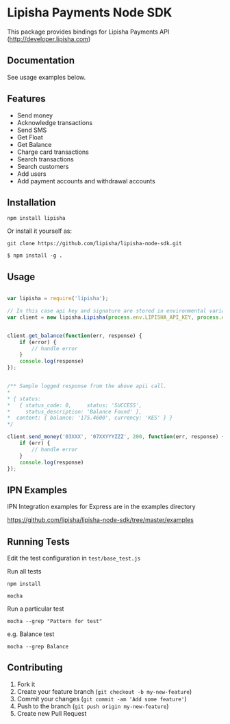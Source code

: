 # Lipisha Payments Node SDK

This package provides bindings for Lipisha Payments API (http://developer.lipisha.com)

## Documentation

See usage examples below.

## Features

- Send money
- Acknowledge transactions
- Send SMS
- Get Float
- Get Balance
- Charge card transactions
- Search transactions
- Search customers
- Add users
- Add payment accounts and withdrawal accounts

## Installation

    npm install lipisha

Or install it yourself as:

    git clone https://github.com/lipisha/lipisha-node-sdk.git

    $ npm install -g .

## Usage

```js

var lipisha = require('lipisha');

// In this case api key and signature are stored in environmental variables
var client = new lipisha.Lipisha(process.env.LIPISHA_API_KEY, process.env.LIPISHA_API_SIGNATURE, 'live')


client.get_balance(function(err, response) {
    if (error) {
        // handle error
    }
    console.log(response) 
});


/** Sample logged response from the above apii call.
*
* { status: 
*   { status_code: 0,     status: 'SUCCESS',
*     status_description: 'Balance Found' },
*  content: { balance: '175.4600', currency: 'KES' } }
*/

client.send_money('03XXX', '07XXYYYZZZ', 200, function(err, response) { 
    if (err) {
        // handle error
    }
    console.log(response)
});

```

## IPN Examples

IPN Integration examples for Express are in the examples directory

https://github.com/lipisha/lipisha-node-sdk/tree/master/examples

## Running Tests

Edit the test configuration in `test/base_test.js`

Run all tests

```shell
npm install

mocha

```

Run a particular test

```shell
mocha --grep "Pattern for test"
```

e.g. Balance test

```shell
mocha --grep Balance
```


## Contributing

1. Fork it
2. Create your feature branch (`git checkout -b my-new-feature`)
3. Commit your changes (`git commit -am 'Add some feature'`)
4. Push to the branch (`git push origin my-new-feature`)
5. Create new Pull Request
